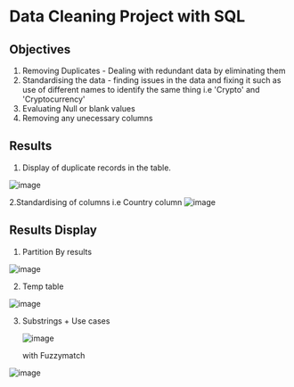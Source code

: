 # Data Cleaning Project with SQL
## Objectives 
1. Removing Duplicates - Dealing with redundant data by eliminating them
2. Standardising the data - finding issues in the data and fixing it such as use of different names to identify the same thing i.e 'Crypto' and 'Cryptocurrency'
3. Evaluating Null or blank values
4. Removing any unecessary columns 

## Results 
1. Display of duplicate records in the table.
   
![image](https://github.com/kamibrenda/sql-tut/assets/42267047/dce6a4d9-983d-4647-a4f1-dd3973b18b5e)

2.Standardising of columns i.e Country column
![image](https://github.com/kamibrenda/sql-tut/assets/42267047/dc4865aa-46a3-4f54-966e-11f3b0f1544c)














## Results Display
1. Partition By results
   
![image](https://github.com/kamibrenda/sql-tut/assets/42267047/07bb5504-632a-4d8c-80ab-0df336554d57)


2. Temp table

![image](https://github.com/kamibrenda/sql-tut/assets/42267047/5d47267d-0f92-456b-bed9-452eedc3bbc5)

3. Substrings + Use cases

   ![image](https://github.com/kamibrenda/sql-tut/assets/42267047/225230f1-e1d5-4159-a829-b3ebd8a24001)

   with Fuzzymatch

![image](https://github.com/kamibrenda/sql-tut/assets/42267047/8b31047e-9ce0-476c-9109-35b4f0f2f188)

